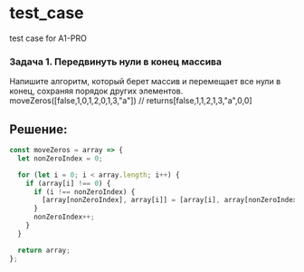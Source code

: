 # test_case
test case for A1-PRO

### Задача 1. Передвинуть нули в конец массива
Напишите алгоритм, который берет массив и перемещает все нули в конец, сохраняя порядок других элементов.
moveZeros([false,1,0,1,2,0,1,3,"a"]) // returns[false,1,1,2,1,3,"a",0,0]

## Решение:
```javascript
const moveZeros = array => {
  let nonZeroIndex = 0;

  for (let i = 0; i < array.length; i++) {
    if (array[i] !== 0) {
      if (i !== nonZeroIndex) {
        [array[nonZeroIndex], array[i]] = [array[i], array[nonZeroIndex]];
      }
      nonZeroIndex++;
    }
  }

  return array;
};
```
